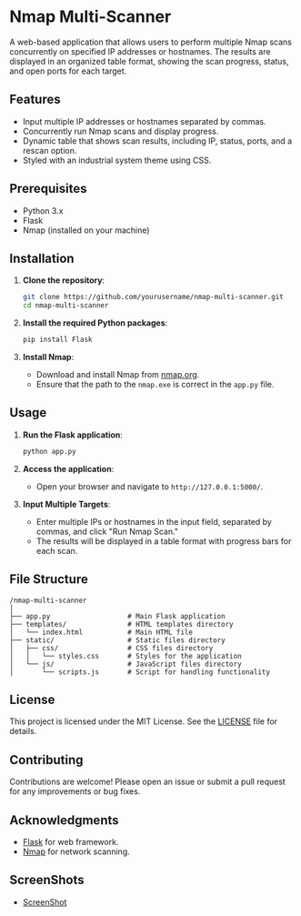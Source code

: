 # Nmap Multi-Scanner

A web-based application that allows users to perform multiple Nmap scans concurrently on specified IP addresses or hostnames. The results are displayed in an organized table format, showing the scan progress, status, and open ports for each target.

## Features

- Input multiple IP addresses or hostnames separated by commas.
- Concurrently run Nmap scans and display progress.
- Dynamic table that shows scan results, including IP, status, ports, and a rescan option.
- Styled with an industrial system theme using CSS.

## Prerequisites

- Python 3.x
- Flask
- Nmap (installed on your machine)

## Installation

1. **Clone the repository**:

   ```bash
   git clone https://github.com/yourusername/nmap-multi-scanner.git
   cd nmap-multi-scanner
   ```

2. **Install the required Python packages**:

   ```bash
   pip install Flask
   ```

3. **Install Nmap**:
   - Download and install Nmap from [nmap.org](https://nmap.org/download.html).
   - Ensure that the path to the `nmap.exe` is correct in the `app.py` file.

## Usage

1. **Run the Flask application**:

   ```bash
   python app.py
   ```

2. **Access the application**:
   - Open your browser and navigate to `http://127.0.0.1:5000/`.

3. **Input Multiple Targets**:
   - Enter multiple IPs or hostnames in the input field, separated by commas, and click "Run Nmap Scan."
   - The results will be displayed in a table format with progress bars for each scan.

## File Structure

```
/nmap-multi-scanner
│
├── app.py                   # Main Flask application
├── templates/               # HTML templates directory
│   └── index.html           # Main HTML file
├── static/                  # Static files directory
│   ├── css/                 # CSS files directory
│   │   └── styles.css       # Styles for the application
│   └── js/                  # JavaScript files directory
│       └── scripts.js       # Script for handling functionality
```

## License

This project is licensed under the MIT License. See the [LICENSE](LICENSE) file for details.

## Contributing

Contributions are welcome! Please open an issue or submit a pull request for any improvements or bug fixes.

## Acknowledgments

- [Flask](https://flask.palletsprojects.com/) for web framework.
- [Nmap](https://nmap.org/) for network scanning.
## ScreenShots
- [ScreenShot](/ScreenShots/screenshot.png?raw=true "Screenshot")
